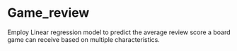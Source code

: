 # Game_review
Employ Linear regression model to predict the average review score a board game can receive based on multiple characteristics.
